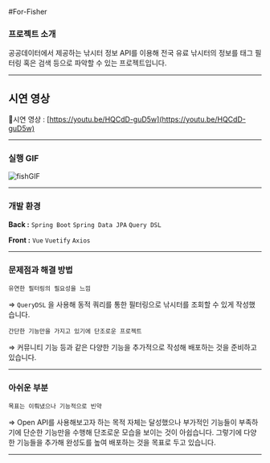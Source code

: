 #For-Fisher


### 프로젝트 소개

공공데이터에서 제공하는 낚시터 정보 API를 이용해 전국 유료 낚시터의 정보를 태그 필터링 혹은 검색 등으로 파악할 수 있는 프로젝트입니다.

---

## 시연 영상

📼시연 영상 : [https://youtu.be/HQCdD-guD5w](https://youtu.be/HQCdD-guD5w)

---

### 실행 GIF

![fishGIF](https://user-images.githubusercontent.com/66605925/113300620-0e768780-9339-11eb-95b7-92d1448065b9.gif)


---

### 개발 환경

**Back :** `Spring Boot` `Spring Data JPA` `Query DSL`

**Front :** `Vue` `Vuetify` `Axios`

---

### 문제점과 해결 방법

`유연한 필터링의 필요성을 느낌`

⇒ `QueryDSL` 을 사용해 동적 쿼리를 통한 필터링으로 낚시터를 조회할 수 있게 작성했습니다.

`간단한 기능만을 가지고 있기에 단조로운 프로젝트`

⇒ 커뮤니티 기능 등과 같은 다양한 기능을 추가적으로 작성해 배포하는 것을 준비하고 있습니다.

---

### 아쉬운 부분

`목표는 이뤄냈으나 기능적으로 빈약`

⇒ Open API를 사용해보고자 하는 목적 자체는 달성했으나 부가적인 기능들이 부족하기에 단순한  기능만을 수행해 단조로운 모습을 보이는 것이 아쉽습니다. 그렇기에 다양한 기능들을 추가해 완성도를 높여 배포하는 것을 목표로 두고 있습니다.

---
